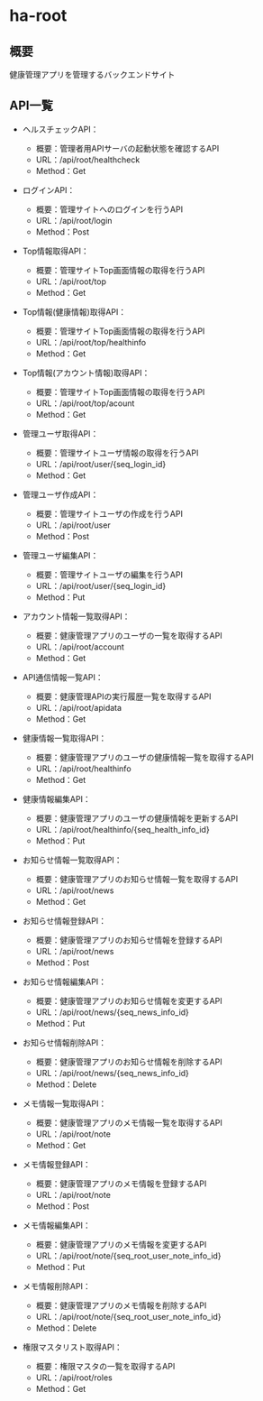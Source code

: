# ha-root

## 概要
健康管理アプリを管理するバックエンドサイト

## API一覧
- ヘルスチェックAPI：
    - 概要：管理者用APIサーバの起動状態を確認するAPI
    - URL：/api/root/healthcheck
    - Method：Get

- ログインAPI：
    - 概要：管理サイトへのログインを行うAPI
    - URL：/api/root/login
    - Method：Post

- Top情報取得API：
    - 概要：管理サイトTop画面情報の取得を行うAPI
    - URL：/api/root/top
    - Method：Get

- Top情報(健康情報)取得API：
    - 概要：管理サイトTop画面情報の取得を行うAPI
    - URL：/api/root/top/healthinfo
    - Method：Get

- Top情報(アカウント情報)取得API：
    - 概要：管理サイトTop画面情報の取得を行うAPI
    - URL：/api/root/top/acount
    - Method：Get

- 管理ユーザ取得API：
    - 概要：管理サイトユーザ情報の取得を行うAPI
    - URL：/api/root/user/{seq_login_id}
    - Method：Get

- 管理ユーザ作成API：
    - 概要：管理サイトユーザの作成を行うAPI
    - URL：/api/root/user
    - Method：Post

- 管理ユーザ編集API：
    - 概要：管理サイトユーザの編集を行うAPI
    - URL：/api/root/user/{seq_login_id}
    - Method：Put

- アカウント情報一覧取得API：
    - 概要：健康管理アプリのユーザの一覧を取得するAPI
    - URL：/api/root/account
    - Method：Get

- API通信情報一覧API：
    - 概要：健康管理APIの実行履歴一覧を取得するAPI
    - URL：/api/root/apidata
    - Method：Get

- 健康情報一覧取得API：
    - 概要：健康管理アプリのユーザの健康情報一覧を取得するAPI
    - URL：/api/root/healthinfo
    - Method：Get

- 健康情報編集API：
    - 概要：健康管理アプリのユーザの健康情報を更新するAPI
    - URL：/api/root/healthinfo/{seq_health_info_id}
    - Method：Put

- お知らせ情報一覧取得API：
    - 概要：健康管理アプリのお知らせ情報一覧を取得するAPI
    - URL：/api/root/news
    - Method：Get

- お知らせ情報登録API：
    - 概要：健康管理アプリのお知らせ情報を登録するAPI
    - URL：/api/root/news
    - Method：Post

- お知らせ情報編集API：
    - 概要：健康管理アプリのお知らせ情報を変更するAPI
    - URL：/api/root/news/{seq_news_info_id}
    - Method：Put

- お知らせ情報削除API：
    - 概要：健康管理アプリのお知らせ情報を削除するAPI
    - URL：/api/root/news/{seq_news_info_id}
    - Method：Delete

- メモ情報一覧取得API：
    - 概要：健康管理アプリのメモ情報一覧を取得するAPI
    - URL：/api/root/note
    - Method：Get

- メモ情報登録API：
    - 概要：健康管理アプリのメモ情報を登録するAPI
    - URL：/api/root/note
    - Method：Post

- メモ情報編集API：
    - 概要：健康管理アプリのメモ情報を変更するAPI
    - URL：/api/root/note/{seq_root_user_note_info_id}
    - Method：Put

- メモ情報削除API：
    - 概要：健康管理アプリのメモ情報を削除するAPI
    - URL：/api/root/note/{seq_root_user_note_info_id}
    - Method：Delete

- 権限マスタリスト取得API：
    - 概要：権限マスタの一覧を取得するAPI
    - URL：/api/root/roles
    - Method：Get
